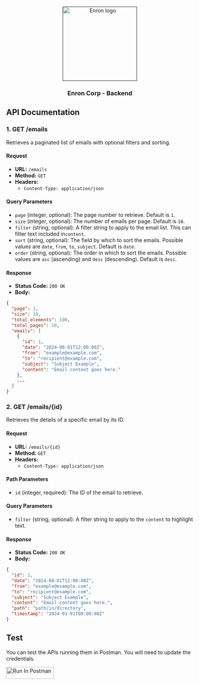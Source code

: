 <p align="center">
  <a href="" rel="noopener">
 <img width=200px height=200px src="https://external-content.duckduckgo.com/iu/?u=https%3A%2F%2Fwww.almrsal.com%2Fwp-content%2Fuploads%2F2015%2F12%2FEnron-Corporation-was-an-American-energy-commodities-and-services-company-based-in-Houston.jpg&f=1&nofb=1&ipt=7d291f71e280fc04c928387d0f0f199f056c6e7a2c4aabdd17289b045038898f&ipo=images" alt="Enron logo"></a>
</p>

<h3 align="center">Enron Corp - Backend</h3>

## API Documentation

### 1. GET /emails

Retrieves a paginated list of emails with optional filters and sorting.

#### Request

- **URL:** `/emails`
- **Method:** `GET`
- **Headers:**
  - `Content-Type: application/json`

#### Query Parameters

- `page` (integer, optional): The page number to retrieve. Default is `1`.
- `size` (integer, optional): The number of emails per page. Default is `10`.
- `filter` (string, optional): A filter string to apply to the email list. This can filter text included in`content`.
- `sort` (string, optional): The field by which to sort the emails. Possible values are `date`, `from`, `to`, `subject`. Default is `date`.
- `order` (string, optional): The order in which to sort the emails. Possible values are `asc` (ascending) and `desc` (descending). Default is `desc`.

#### Response

- **Status Code:** `200 OK`
- **Body:**

```json
{
  "page": 1,
  "size": 10,
  "total_elements": 100,
  "total_pages": 10,
  "emails": [
    {
      "id": 1,
      "date": "2024-08-01T12:00:00Z",
      "from": "example@example.com",
      "to": "recipient@example.com",
      "subject": "Subject Example",
      "content": "Email content goes here."
    },
    ...
  ]
}
```

### 2. GET /emails/{id}

Retrieves the details of a specific email by its ID.

#### Request

- **URL:** `/emails/{id}`
- **Method:** `GET`
- **Headers:**
  - `Content-Type: application/json`

#### Path Parameters

- `id` (integer, required): The ID of the email to retrieve.

#### Query Parameters

- `filter` (string, optional): A filter string to apply to the `content` to highlight text.

#### Response

- **Status Code:** `200 OK`
- **Body:**

```json
{
  "id": 1,
  "date": "2024-08-01T12:00:00Z",
  "from": "example@example.com",
  "to": "recipient@example.com",
  "subject": "Subject Example",
  "content": "Email content goes here.",
  "path": "path/in/directory",
  "timestamp": "2024-01-01T00:00:00Z"
}
```

## Test

You can test the APIs running them in Postman. You will need to update the credentials.

[<img src="https://run.pstmn.io/button.svg" alt="Run In Postman" style="width: 128px; height: 32px;">](https://app.getpostman.com/run-collection/14923491-a3b09f92-a416-4efe-8464-960649c9376d?action=collection%2Ffork&source=rip_markdown&collection-url=entityId%3D14923491-a3b09f92-a416-4efe-8464-960649c9376d%26entityType%3Dcollection%26workspaceId%3Dfc072b4c-ff0b-4789-b8cf-025441bf4132)